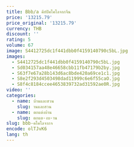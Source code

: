 ```yaml
---
title: Bbb/a คีย์ปิคโคโลจากจีน
price: '13215.79'
price_original: '13215.79'
currency: THB
discount: ''
rating: 5
volume: 67
image: S4412725dc1f441dbb0f4159140790c5bL.jpg
images:
  - S4412725dc1f441dbb0f4159140790c5bL.jpg
  - Sd034157aa48e46658cbb11fb47179b2by.jpg
  - S63f7e67a28b143d6ac8bde420a69ce1c1.jpg
  - S8e2f293d4503498dad11999c6e6f55caO.jpg
  - S8f4c8184ccee4653839732ad31592ae0R.jpg
video: ''
categories:
  - name: บ้านและสวน
    slug: านและสวน
  - name: ตกแต่งบ้าน
    slug: ตกแต-งบ-าน
slug: bbb-คโคโลจากจ
encode: olTJvK6
lang: th
---
```

  